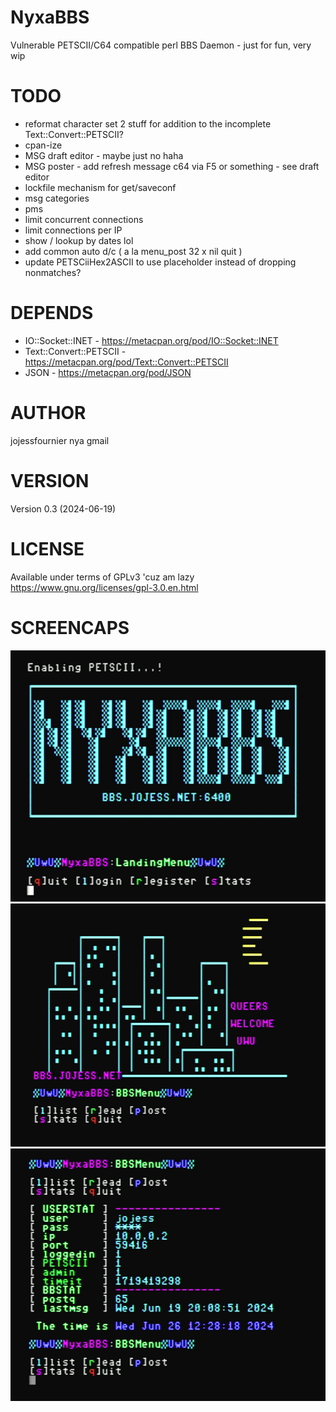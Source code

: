 # NyxaBBS
Vulnerable PETSCII/C64 compatible perl BBS Daemon - just for fun, very wip

# TODO
* reformat character set 2 stuff for addition to the incomplete Text::Convert::PETSCII?
* cpan-ize
* MSG draft editor - maybe just no haha 
* MSG poster - add refresh message c64 via F5 or something - see draft editor
* lockfile mechanism for get/saveconf
* msg categories
* pms
* limit concurrent connections
* limit connections per IP 
* show / lookup by dates lol
* add common auto d/c ( a la menu_post 32 x nil quit ) 
* update PETSCiiHex2ASCII to use placeholder instead of dropping nonmatches?

# DEPENDS
* IO::Socket::INET - https://metacpan.org/pod/IO::Socket::INET
* Text::Convert::PETSCII - https://metacpan.org/pod/Text::Convert::PETSCII 
* JSON - https://metacpan.org/pod/JSON

# AUTHOR
jojessfournier nya gmail

# VERSION
Version 0.3 (2024-06-19)

# LICENSE
Available under terms of GPLv3 'cuz am lazy https://www.gnu.org/licenses/gpl-3.0.en.html

# SCREENCAPS
![splash0](res/screencaps/20240626landing.png)
![splash2](res/screencaps/20240626splash2.png)
![stats](res/screencaps/20240626stats.png)
